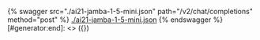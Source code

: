 [#generator:start]: <> ({ "template": "openapi" })
{% swagger src="./ai21-jamba-1-5-mini.json" path="/v2/chat/completions" method="post" %}
[./ai21-jamba-1-5-mini.json](./ai21-jamba-1-5-mini.json)
{% endswagger %}
[#generator:end]: <> ({})